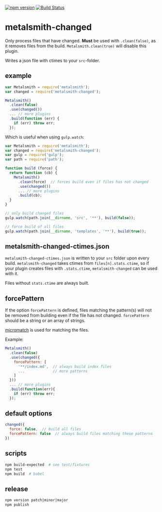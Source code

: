 [![npm version](https://badge.fury.io/js/metalsmith-changed.svg)](https://badge.fury.io/js/metalsmith-changed) [![Build Status](https://travis-ci.org/arve0/metalsmith-changed.svg?branch=master)](https://travis-ci.org/arve0/metalsmith-changed)

# metalsmith-changed
Only process files that have changed. **Must** be used with `.clean(false)`, as
it removes files from the build. `Metalsmith.clean(true)` will disable this plugin.

Writes a json file with ctimes to your `src`-folder.


## example
```js
var Metalsmith = require('metalsmith');
var changed = require('metalsmith-changed');

Metalsmith()
  .clean(false)
  .use(changed())
  ... // more plugins
  .build(function (err) {
    if (err) throw err;
  });
```

Which is useful when using `gulp.watch`:
```js
var Metalsmith = require('metalsmith');
var changed = require('metalsmith-changed');
var gulp = require('gulp');
var path = require('path');

function build (force) {
  return function (cb) {
    Metalsmith()
      .clean(force)  // forces build even if files has not changed
      .use(changed())
      ... // more plugins
      .build(cb);
  }
}

// only build changed files
gulp.watch(path.join(__dirname, 'src', '**'), build(false));

// force build of all files
gulp.watch(path.join(__dirname, 'templates', '**'), build(true));
```


## metalsmith-changed-ctimes.json
`metalsmith-changed-ctimes.json` is written to your `src` folder upon every build. `metalsmith-changed` takes ctimes from `files[n].stats.ctime`, so if your plugin creates files with `.stats.ctime`, `metalsmith-changed` can be used  with it.

Files without `stats.ctime` are always built.


## forcePattern
If the option `forcePattern` is defined, files matching the pattern(s) will not
be removed from building even if the file has not changed. `forcePattern` should
be a string or an array of strings.

[micromatch](https://github.com/jonschlinkert/micromatch) is used for
matching the files.

Example:
```js
Metalsmith()
  .clean(false)
  .use(changed({
    forcePattern: [
      '**/index.md',  // always build index files
      ...             // more patterns
    ]
  }))
  ... // more plugins
  .build(function(err){
    if (err) throw err;
  });
```


## default options
```js
changed({
  force: false,  // build all files
  forcePattern: false  // always build files matching these patterns
})
```


## scripts
```sh
npm build-expected  # see test/fixtures
npm test
npm build  # babel
```

## release
```sh
npm version patch|minor|major
npm publish
```
